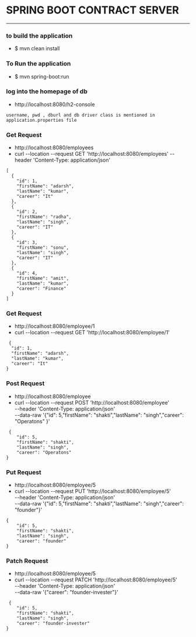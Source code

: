 # SPRING BOOT CONTRACT SERVER 


---- 

### to build the application
* $ mvn clean install

### To Run the application
* $ mvn spring-boot:run

### log into the homepage of db
* http://localhost:8080/h2-console
```
username, pwd , dburl and db driver class is mentioned in application.properties file
```

### Get Request
* http://localhost:8080/employees
* curl --location --request GET 'http://localhost:8080/employees' --header 'Content-Type: application/json'
```
[
  {
    "id": 1,
    "firstName": "adarsh",
    "lastName": "kumar",
    "career": "It"
  },
  {
    "id": 2,
    "firstName": "radha",
    "lastName": "singh",
    "career": "IT"
  },
  {
    "id": 3,
    "firstName": "sonu",
    "lastName": "singh",
    "career": "IT"
  },
  {
    "id": 4,
    "firstName": "amit",
    "lastName": "kumar",
    "career": "Finance"
  }
]
```


### Get Request
* http://localhost:8080/employee/1
* curl --location --request GET 'http://localhost:8080/employee/1'
``` 
 {
  "id": 1,
  "firstName": "adarsh",
  "lastName": "kumar",
  "career": "It"
}
```

### Post Request
* http://localhost:8080/employee
* curl --location --request POST 'http://localhost:8080/employee' \
  --header 'Content-Type: application/json' \
  --data-raw '{"id": 5,"firstName": "shakti","lastName": "singh","career": "Operatons" }'
``` 
 {
    "id": 5,
    "firstName": "shakti",
    "lastName": "singh",
    "career": "Operatons"
}
```

### Put Request
* http://localhost:8080/employee/5
* curl --location --request PUT 'http://localhost:8080/employee/5' \
  --header 'Content-Type: application/json' \
  --data-raw '{"id": 5,"firstName": "shakti","lastName": "singh","career": "founder"}'
```
{
    "id": 5,
    "firstName": "shakti",
    "lastName": "singh",
    "career": "founder"
}
```

### Patch Request
* http://localhost:8080/employee/5
* curl --location --request PATCH 'http://localhost:8080/employee/5' \
  --header 'Content-Type: application/json' \
  --data-raw '{"career": "founder-invester"}'
``` 
 {
    "id": 5,
    "firstName": "shakti",
    "lastName": "singh",
    "career": "founder-invester"
}
```